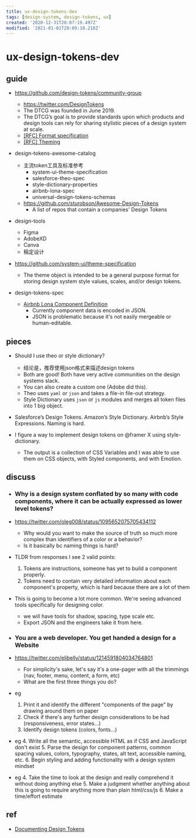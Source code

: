 ```yaml
---
title: ux-design-tokens-dev
tags: [design-system, design-tokens, ux]
created: '2020-12-31T20:07:19.497Z'
modified: '2021-01-01T20:09:10.218Z'
---
```


# ux-design-tokens-dev

## guide

- https://github.com/design-tokens/community-group
  - https://twitter.com/DesignTokens
  - The DTCG was founded in June 2019. 
  - The DTCG’s goal is to provide standards upon which products and design tools can rely for sharing stylistic pieces of a design system at scale.
  - [[RFC] Format specification](https://github.com/design-tokens/community-group/issues/1)
  - [[RFC] Theming](https://github.com/design-tokens/community-group/issues/2)

- design-tokens-awesome-catalog
  - 主流token工具及标准参考
    - system-ui-theme-specification
    - salesforce-theo-spec
    - style-dictionary-properties
    - airbnb-lona-spec
    - universal-design-tokens-schemas
  - https://github.com/sturobson/Awesome-Design-Tokens
    - A list of repos that contain a companies' Design Tokens

- design-tools
  - Figma
  - AdobeXD
  - Canva
  - 稿定设计

- https://github.com/system-ui/theme-specification
  - The theme object is intended to be a general purpose format for storing design system style values, scales, and/or design tokens.

- design-tokens-spec
  - [Airbnb Lona Component Definition](https://github.com/airbnb/Lona/blob/master/docs/file-formats/component.md)
    - Currently component data is encoded in JSON.
    - JSON is problematic because it's not easily mergeable or human-editable. 

## pieces

- Should I use theo or style dictionary?
  - 结论是，推荐使用json格式来描述design tokens
  - Both are good! Both have very active communities on the design systems slack. 
  - You can also create a custom one (Adobe did this). 
  - Theo uses `yaml` or `json` and takes a file-in file-out strategy. 
  - Style Dictionary uses `json` or `js` modules and merges all token files into 1 big object.

- Salesforce’s Design Tokens. Amazon’s Style Dictionary. Airbnb’s Style Expressions. Naming is hard.

- I figure a way to implement design tokens on @framer X using style-dictionary.
  - The output is a collection of CSS Variables and I was able to use them on CSS objects, with Styled components, and with Emotion.

## discuss

 

- ### Why is a design system conflated by so many with code components, where it can be actually expressed as lower level tokens?
- https://twitter.com/oleg008/status/1095652075705434112
  - Why would you want to make the source of truth so much more complex than identifiers of a color or a behavior?
  - Is it basically bc naming things is hard?
- TLDR from responses I see 2 valid points:
  1. Tokens are instructions, someone has yet to build a component properly.
  2. Tokens need to contain very detailed information about each component's property, which is hard because there are a lot of them
- This is going to become a lot more common. We're seeing advanced tools specifically for designing color.
  - we will have tools for shadow, spacing, type scale etc.
  - Export JSON and the engineers take it from here.

- ### You are a web developer. You get handed a design for a Website
- https://twitter.com/elibelly/status/1214591804034764801
  - For simplicity's sake, let's say it's a one-pager with all the trimmings (nav, footer, menu, content, a form, etc)
  - What are the first three things you do?
- eg
  1. Print it and identify the different "components of the page" by drawing around them on paper
  2. Check if there's any further design considerations to be had (responsiveness, error states...)
  3. Identify design tokens (colors, fonts...)
- eg
  4. Write all the semantic, accessible HTML as if CSS and JavaScript don't exist
  5. Parse the design for component patterns, common spacing values, colors, typography, states, alt text, accessible naming, etc.
  6. Begin styling and adding functionality with a design system mindset
- eg
  4. Take the time to look at the design and really comprehend it without doing anything else
  5. Make a judgment whether anything about this is going to require anything more than plain html/css/js 
  6. Make a time/effort estimate 

## ref

- [Documenting Design Tokens](https://dbanks.design/blog/documenting-design-tokens/)

